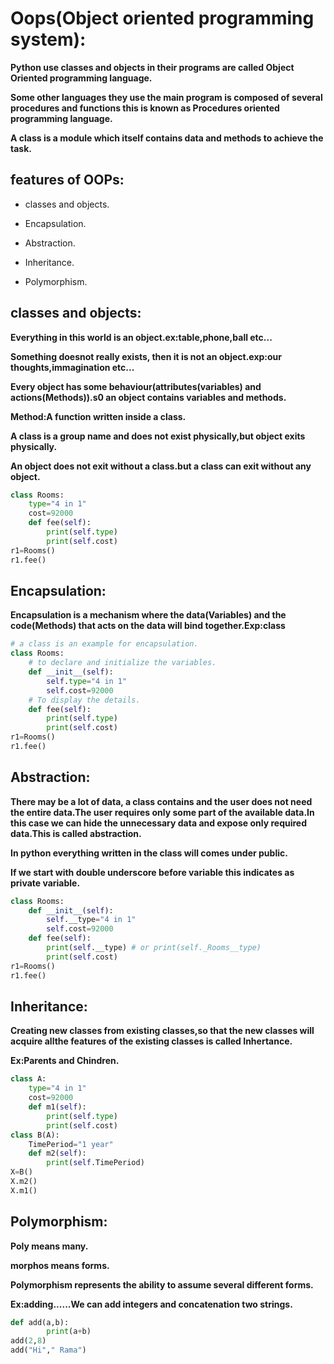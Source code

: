 # Oops(Object oriented programming system):

**Python use classes and objects in their programs are called Object Oriented programming language.**

**Some other languages they use the main program is composed of several procedures and functions this is known as Procedures oriented programming language.**

**A class is a module which itself contains data and methods to achieve the task.**

## features of OOPs:

* classes and objects.

* Encapsulation.

* Abstraction.

* Inheritance.

* Polymorphism.

## classes and objects:

**Everything in this world is an object.ex:table,phone,ball etc...**

**Something doesnot really exists, then it is not an object.exp:our thoughts,immagination etc...**

**Every object has some behaviour(attributes(variables) and actions(Methods)).s0 an object contains variables and methods.**

**Method:A function written inside a class.**

**A class is a group name and does not exist physically,but object exits physically.**

**An object does not exit without a class.but a class can exit without any object.**

```python
class Rooms:
    type="4 in 1"
    cost=92000
    def fee(self):
        print(self.type)
        print(self.cost)
r1=Rooms()
r1.fee()
```

## Encapsulation:

**Encapsulation is a mechanism where the data(Variables) and the code(Methods) that acts on the data will bind together.Exp:class**

```python
# a class is an example for encapsulation.
class Rooms:
    # to declare and initialize the variables.
    def __init__(self):
        self.type="4 in 1"
        self.cost=92000
    # To display the details.
    def fee(self):
        print(self.type)
        print(self.cost)
r1=Rooms()
r1.fee()
```

## Abstraction:

**There may be a lot of data, a class contains and the user does not need the entire data.The user requires only some part of the available data.In this case we can hide the unnecessary data and expose only required data.This is called abstraction.**

**In python everything written in the class will comes under public.**

**If we start with double underscore before variable this indicates as private variable.**

```python
class Rooms:
    def __init__(self):
        self.__type="4 in 1"
        self.cost=92000
    def fee(self):
        print(self.__type) # or print(self._Rooms__type)
        print(self.cost)
r1=Rooms()
r1.fee()
```

## Inheritance:

**Creating new classes from existing classes,so that the new classes will acquire allthe features of the existing classes is called Inhertance.**

**Ex:Parents and Chindren.**

```python
class A:
    type="4 in 1"
    cost=92000
    def m1(self):
        print(self.type)
        print(self.cost)
class B(A):
    TimePeriod="1 year"
    def m2(self):
        print(self.TimePeriod)
X=B()
X.m2()
X.m1()
```

## Polymorphism:

**Poly means many.**

**morphos means forms.**

**Polymorphism represents the ability to assume several different forms.**

**Ex:adding......We can add integers and concatenation two strings.**

```python
def add(a,b):
        print(a+b)
add(2,8)
add("Hi"," Rama")
```


















